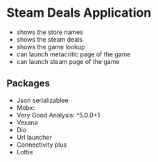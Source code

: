 # Steam Deals Application

- shows the store names
- shows the steam deals
- shows the game lookup
- can launch metacritic page of the game
- can launch steam page of the game

## Packages

- Json serializablee
- Mobx:
- Very Good Analysis: ^5.0.0+1
- Vexana
- Dio
- Url launcher
- Connectivity plus
- Lottie
